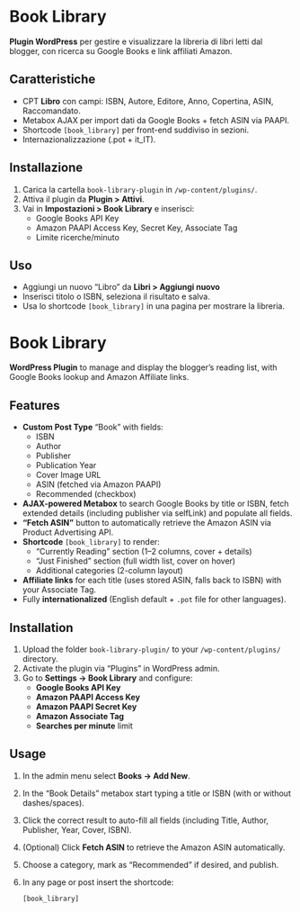 # Book Library

**Plugin WordPress** per gestire e visualizzare la libreria di libri letti dal blogger, con ricerca su Google Books e link affiliati Amazon.

## Caratteristiche

- CPT **Libro** con campi: ISBN, Autore, Editore, Anno, Copertina, ASIN, Raccomandato.
- Metabox AJAX per import dati da Google Books + fetch ASIN via PAAPI.
- Shortcode `[book_library]` per front-end suddiviso in sezioni.
- Internazionalizzazione (.pot + it_IT).

## Installazione

1. Carica la cartella `book-library-plugin` in `/wp-content/plugins/`.  
2. Attiva il plugin da **Plugin > Attivi**.  
3. Vai in **Impostazioni > Book Library** e inserisci:
   - Google Books API Key  
   - Amazon PAAPI Access Key, Secret Key, Associate Tag  
   - Limite ricerche/minuto  

## Uso

- Aggiungi un nuovo “Libro” da **Libri > Aggiungi nuovo**  
- Inserisci titolo o ISBN, seleziona il risultato e salva.  
- Usa lo shortcode `[book_library]` in una pagina per mostrare la libreria.


# Book Library

**WordPress Plugin** to manage and display the blogger’s reading list, with Google Books lookup and Amazon Affiliate links.

## Features

- **Custom Post Type** “Book” with fields:
  - ISBN  
  - Author  
  - Publisher  
  - Publication Year  
  - Cover Image URL  
  - ASIN (fetched via Amazon PAAPI)  
  - Recommended (checkbox)  
- **AJAX-powered Metabox** to search Google Books by title or ISBN, fetch extended details (including publisher via selfLink) and populate all fields.  
- **“Fetch ASIN”** button to automatically retrieve the Amazon ASIN via Product Advertising API.  
- **Shortcode** `[book_library]` to render:
  - “Currently Reading” section (1–2 columns, cover + details)  
  - “Just Finished” section (full width list, cover on hover)  
  - Additional categories (2-column layout)  
- **Affiliate links** for each title (uses stored ASIN, falls back to ISBN) with your Associate Tag.  
- Fully **internationalized** (English default + `.pot` file for other languages).

## Installation

1. Upload the folder `book-library-plugin/` to your `/wp-content/plugins/` directory.  
2. Activate the plugin via “Plugins” in WordPress admin.  
3. Go to **Settings → Book Library** and configure:
   - **Google Books API Key**  
   - **Amazon PAAPI Access Key**  
   - **Amazon PAAPI Secret Key**  
   - **Amazon Associate Tag**  
   - **Searches per minute** limit  

## Usage

1. In the admin menu select **Books → Add New**.  
2. In the “Book Details” metabox start typing a title or ISBN (with or without dashes/spaces).  
3. Click the correct result to auto-fill all fields (including Title, Author, Publisher, Year, Cover, ISBN).  
4. (Optional) Click **Fetch ASIN** to retrieve the Amazon ASIN automatically.  
5. Choose a category, mark as “Recommended” if desired, and publish.  
6. In any page or post insert the shortcode:

   ```html
   [book_library]
